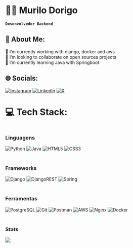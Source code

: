 # 👨‍💻 Murilo Dorigo

**`Desenvolvedor Backend`**
## 💫 About Me:
🔭 I’m currently working with django, docker and aws
<br>👯 I’m looking to collaborate on open sources projects<br>
🌱 I’m currently learning Java with Springboot


## 🌐 Socials:
[![Instagram](https://img.shields.io/badge/Instagram-%23E4405F.svg?logo=Instagram&logoColor=white)](https://instagram.com/dorigo.dev) [![LinkedIn](https://img.shields.io/badge/LinkedIn-%230077B5.svg?logo=linkedin&logoColor=white)](https://linkedin.com/in/murilodorigo) [![X](https://img.shields.io/badge/X-black.svg?logo=X&logoColor=white)](https://x.com/dorigodev) 

# 💻 Tech Stack:
### <br> Linguagens<br>
![Python](https://img.shields.io/badge/python-3670A0?style=for-the-badge&logo=python&logoColor=ffdd54)
![Java](https://img.shields.io/badge/java-%23ED8B00.svg?style=for-the-badge&logo=openjdk&logoColor=white)
![HTML5](https://img.shields.io/badge/HTML5-E34F26?style=for-the-badge&logo=html5&logoColor=white)
![CSS3](https://img.shields.io/badge/CSS3-1572B6?style=for-the-badge&logo=css3&logoColor=white)
### <br> Frameworks<br>
![Django](https://img.shields.io/badge/django-%23092E20.svg?style=for-the-badge&logo=django&logoColor=white)
![DjangoREST](https://img.shields.io/badge/DJANGO-REST-ff1709?style=for-the-badge&logo=django&logoColor=white&color=ff1709&labelColor=gray)
![Spring](https://img.shields.io/badge/spring-%236DB33F.svg?style=for-the-badge&logo=spring&logoColor=white)

### <br>Ferramentas<br>
![PostgreSQL](https://img.shields.io/badge/PostgreSQL-000?style=for-the-badge&logo=postgresql)
![Git](https://img.shields.io/badge/GIT-E44C30?style=for-the-badge&logo=git&logoColor=white)
![Postman](https://img.shields.io/badge/Postman-FF6C37.svg?style=for-the-badge&logo=Postman&logoColor=white)
![AWS](https://img.shields.io/badge/AWS-%23FF9900.svg?style=for-the-badge&logo=amazon-aws&logoColor=white)
![Nginx](https://img.shields.io/badge/nginx-%23009639.svg?style=for-the-badge&logo=nginx&logoColor=white)
![Docker](https://img.shields.io/badge/docker-%230db7ed.svg?style=for-the-badge&logo=docker&logoColor=white)

### <br>Stats<br>

![](https://github-readme-stats.vercel.app/api/top-langs/?username=dorigodev&theme=dark&hide_border=false&include_all_commits=false&count_private=false&layout=compact)

  
